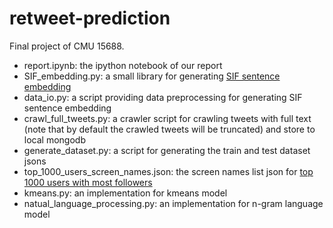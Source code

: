 # retweet-prediction
Final project of CMU 15688.
- report.ipynb: the ipython notebook of our report
- SIF_embedding.py: a small library for generating [SIF sentence embedding](https://github.com/PrincetonML/SIF/tree/master/src)
- data_io.py: a script providing data preprocessing for generating SIF sentence embedding
- crawl_full_tweets.py: a crawler script for crawling tweets with full text (note that by default the crawled tweets will be truncated) and store to local mongodb
- generate_dataset.py: a script for generating the train and test dataset jsons
- top_1000_users_screen_names.json: the screen names list json for [top 1000 users with most followers](http://twitaholic.com/top100/followers/)
- kmeans.py: an implementation for kmeans model
- natual_language_processing.py: an implementation for n-gram language model
